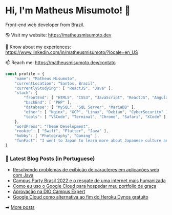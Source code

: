 # Hi, I'm Matheus Misumoto! 👋

Front-end web developer from Brazil.

🌎 Visit my website: https://matheusmisumoto.dev

📄 Know about my experiences: https://www.linkedin.com/in/matheusmisumoto/?locale=en_US

📫 Reach me: https://matheusmisumoto.dev/contato

```javascript
const profile = {
	"name": "Matheus Misumoto",
	"currentLocation": "Santos, Brazil",
	"currentlyStudying": [ "ReactJS", "Java" ],
	"stack": { 
		"frontEnd": [ "HTML5", "CSS3", "JavaScript", "ReactJS", "Angular", "SEO" ],
		"backEnd": [ "PHP" ],
		"database": [ "MySQL", "SQL Server", "MariaDB" ],
		"other": [ "Nginx", "GCP", "Linux", "Debian", "CyberSecurity" ],
		"tools": [ "VSCode", "Terminal", "Chrome", "Safari", "XCode" ],
	},
	"wordPress": "Theme Development",
	"rookie": [ "Swift", "Flutter", "Java" ],
	"hobby": [ "Photography", "Gaming" ],
	"funFact": "I went to Japan to learn more about Japanese culture and diplomacy"
}
```

### 📕 Latest Blog Posts (in Portuguese)
<!-- BLOG-POST-LIST:START -->
- [Resolvendo problemas de exibição de caracteres em aplicações web com Java](https://matheusmisumoto.dev/tecnologia/desenvolvimento-web/solution-charset-issue-java.html)
- [Campus Party Brasil 2022 e o resgate de uma internet mais humanizada](https://matheusmisumoto.dev/tecnologia/campus-party-brasil-2022.html)
- [Como eu uso o Google Cloud para hospedar meu portfolio de graça](https://matheusmisumoto.dev/tecnologia/desenvolvimento-web/google-cloud-gratuito-hospedagem-portfolio.html)
- [Aprovação na DIO Campus Expert](https://matheusmisumoto.dev/portfolio/inicio-campus-expert-dio.html)
- [Google Cloud como alternativa ao fim do Heroku Dynos gratuito](https://matheusmisumoto.dev/tecnologia/desenvolvimento-web/google-cloud-alternativa-heroku.html)
<!-- BLOG-POST-LIST:END -->

➡️ [More posts](https://matheusmisumoto.dev/blog)
